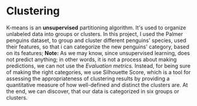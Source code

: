 # Clustering

K-means is an **unsupervised** partitioning algorithm. It's used to organize unlabeled data into groups or clusters.
In this project, I used the Palmer penguins dataset, to group and cluster different penguins' species, used their features, so that i can categorize the new penguins' category, based on its features;
**Note:** As we may know, since unsupervised learning, does not predict anything; in other words, it is not a process about making predictions, we can not use the *Evaluation metrics.* Instead, for being sure of making the right categories, we use Silhouette Score, which is a tool for assessing the appropriateness of clustering results by providing a quantitative measure of how well-defined and distinct the clusters are.
At the end, we can discover, that our data is categorized in six groups or clusters.
